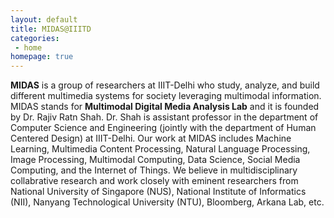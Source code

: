 ```yaml
---
layout: default
title: MIDAS@IIITD
categories:
 - home
homepage: true
---
```

**MIDAS** is a group of researchers at IIIT-Delhi who study, analyze, and build different multimedia systems for society leveraging multimodal information. MIDAS stands for **Multimodal Digital Media Analysis Lab** and it is founded by Dr. Rajiv Ratn Shah. Dr. Shah is assistant professor in the department of Computer Science and Engineering (jointly with the department of Human Centered Design) at IIIT-Delhi. Our work at MIDAS includes Machine Learning, Multimedia Content Processing, Natural Language Processing, Image Processing, Multimodal Computing, Data Science, Social Media Computing, and the Internet of Things. We believe in multidisciplinary collabrative research and work closely with eminent researchers from National University of Singapore (NUS), National Institute of Informatics (NII), Nanyang Technological University (NTU), Bloomberg, Arkana Lab, etc.

 <!-- At **MIDAS (Multimodal Digital Media Analysis Lab)**, we study, analyze, and build multimedia systems for society leveraging multimodal information. Founded by Dr. Rajiv Ratn Shah, an assistant professor in the Department of Computer Science and Engineering (joint appointment with the Department of Human Centered Design) at IIIT-Delhi. Our work at MIDAS includes machine learning, multimedia content processing, natural language processing, image processing, multimodal computing, data science, social media computing, and the internet of things. We belive in collabrative research and work closely with researchers from National University of Singapore (NUS), National Institute of Informatics (NII), Nanyang Technological University (NTU), Bloomberg, Arkana Lab, etc. -->